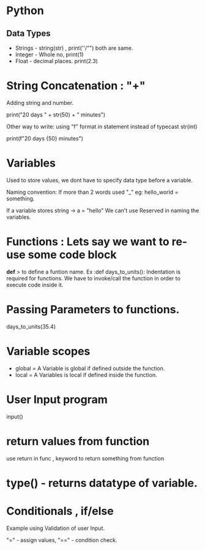# Python 

## Data Types

- Strings - string(str) , print(''/"") both are same.
- Integer - Whole no, print(1)
- Float - decimal places. print(2.3)  


# String Concatenation :  "+"
 Adding string and number.

print("20 days " + str(50) + " minutes")

Other way to write: using "f" format in statement instead of typecast str(int)

print(f"20 days {50} minutes")


# Variables

Used to store values, we dont have to specify data type before a variable.

Naming convention: If more than 2 words used "_"
eg: hello_world = something.

If a variable stores string -> a = "hello"
We can't use Reserved in naming the variables.

# Functions : Lets say we want to re-use some code block

**def** > to define a funtion name.
Ex :def days_to_units():
Indentation is required for functions. We have to invoke/call the function in order to execute code inside it.

# Passing Parameters to functions.

days_to_units(35.4)

# Variable scopes 

- global = A Variable is global if defined outside the function.
- local  = A Variables is local if defined inside the function.


# User Input program
input()
# return values from function
 use return in func , keyword to return something from function
# type() - returns datatype of variable.


# Conditionals , if/else
Example using Validation of user Input.

"=" - assign values, 
"==" - condition check.
